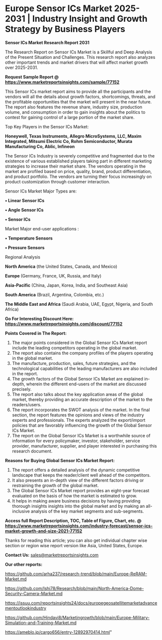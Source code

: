 # Europe Sensor ICs Market 2025-2031 | Industry Insight and Growth Strategy by Business Players

<strong>Sensor ICs Market Research Report 2031</strong>

The Research Report on Sensor ICs Market is a Skillful and Deep Analysis of the Present Situation and Challenges. This research report also analyzes other important trends and market drivers that will affect market growth over 2025-2031.

<strong>Request Sample Report @ <a href=https://www.marketreportsinsights.com/sample/77152>https://www.marketreportsinsights.com/sample/77152</a></strong>

This Sensor ICs market report aims to provide all the participants and the vendors will all the details about growth factors, shortcomings, threats, and the profitable opportunities that the market will present in the near future. The report also features the revenue share, industry size, production volume, and consumption in order to gain insights about the politics to contest for gaining control of a large portion of the market share.

Top Key Players in the Sensor ICs Market:

<strong>Honeywell, Texas Instruments, Allegro MicroSystems, LLC, Maxim Integrated, Mitsumi Electric Co, Rohm Semiconductor, Murata Manufacturing Co, Ablic, Infineon</strong>

The Sensor ICs Industry is severely competitive and fragmented due to the existence of various established players taking part in different marketing strategies to increase their market share. The vendors operating in the market are profiled based on price, quality, brand, product differentiation, and product portfolio. The vendors are turning their focus increasingly on product customization through customer interaction.

Sensor ICs Market Major Types are:

<strong>• Linear Sensor ICs

• Angle Sensor ICs

• Sensor ICs</strong>

Market Major end-user applications :

<strong>• Temperature Sensors

• Pressure Sensors</strong>

Regional Analysis

</u><strong><b>North America</b></strong> (the United States, Canada, and Mexico)

<strong><b>Europe </b></strong>(Germany, France, UK, Russia, and Italy)

<strong><b>Asia-Pacific</b></strong> (China, Japan, Korea, India, and Southeast Asia)

<strong><b>South America</b></strong> (Brazil, Argentina, Colombia, etc.)

<strong><b>The Middle East and Africa</b></strong> (Saudi Arabia, UAE, Egypt, Nigeria, and South Africa)

<strong>Go For Interesting Discount Here: <a href=https://www.marketreportsinsights.com/discount/77152>https://www.marketreportsinsights.com/discount/77152</a></strong>

<strong>Points Covered in The Report:</strong>
<ol>
  <li>The major points considered in the Global Sensor ICs Market report include the leading competitors operating in the global market.</li>
  <li>The report also contains the company profiles of the players operating in the global market.</li>
  <li>The manufacture, production, sales, future strategies, and the technological capabilities of the leading manufacturers are also included in the report.</li>
  <li>The growth factors of the Global Sensor ICs Market are explained in-depth, wherein the different end-users of the market are discussed precisely.</li>
  <li>The report also talks about the key application areas of the global market, thereby providing an accurate description of the market to the readers/users.</li>
  <li>The report incorporates the SWOT analysis of the market. In the final section, the report features the opinions and views of the industry experts and professionals. The experts analyzed the export/import policies that are favorably influencing the growth of the Global Sensor ICs Market.</li>
  <li>The report on the Global Sensor ICs Market is a worthwhile source of information for every policymaker, investor, stakeholder, service provider, manufacturer, supplier, and player interested in purchasing this research document.</li>
</ol>
<strong>Reasons for Buying Global Sensor ICs Market Report:</strong>

<ol>
  <li>The report offers a detailed analysis of the dynamic competitive landscape that keeps the reader/client well ahead of the competitors.</li>
  <li>It also presents an in-depth view of the different factors driving or restraining the growth of the global market.</li>
  <li>The Global Sensor ICs Market report provides an eight-year forecast evaluated on the basis of how the market is estimated to grow.</li>
  <li>It helps in making aware business decisions by having providing thorough insights insights into the global market and by making an all-inclusive analysis of the key market segments and sub-segments.</li>
</ol>
<strong>Access full Report Description, TOC, Table of Figure, Chart, etc. @ <a href=https://www.marketreportsinsights.com/industry-forecast/sensor-ics-market-growth-and-size-2021-77152>https://www.marketreportsinsights.com/industry-forecast/sensor-ics-market-growth-and-size-2021-77152</a></strong>


Thanks for reading this article; you can also get individual chapter wise section or region wise report version like Asia, United States, Europe.

<strong>Contact Us:</strong>
sales@marketreportsinsights.com

<strong>Our other reports:</strong>

<a href=https://github.com/arha237/research-trend/blob/main/Europe-ReRAM-Market.md>https://github.com/arha237/research-trend/blob/main/Europe-ReRAM-Market.md</a>

<a href=https://github.com/Ishi78/Research/blob/main/North-America-Dome-Security-Camera-Market.md>https://github.com/Ishi78/Research/blob/main/North-America-Dome-Security-Camera-Market.md</a>

<a href=https://issuu.com/reportsinsights24/docs/europegeosatellitemarketadvancementoutlookindustry>https://issuu.com/reportsinsights24/docs/europegeosatellitemarketadvancementoutlookindustry</a>

<a href=https://github.com/Hindavi8/Marketingrowth/blob/main/Europe-Military-Simulation-and-Training-Market.md>https://github.com/Hindavi8/Marketingrowth/blob/main/Europe-Military-Simulation-and-Training-Market.md</a>

<a href=https://ameblo.jp/cargo656/entry-12892970414.html>https://ameblo.jp/cargo656/entry-12892970414.html</a>"
